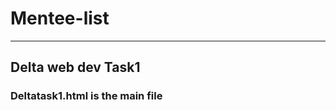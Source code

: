 # Mentee-list
-------------------------------------------------------------------------------------------------------------------------------


## Delta web dev Task1


### Deltatask1.html is the main file
